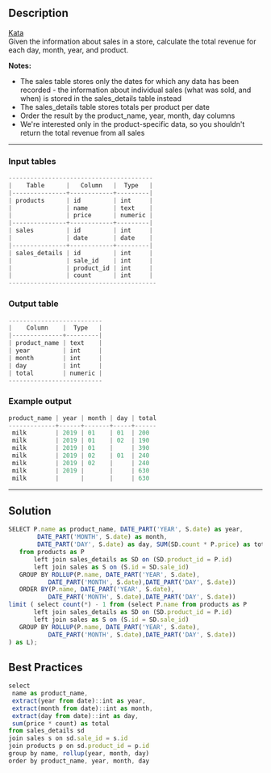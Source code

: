 ## Description

[Kata](https://www.codewars.com/kata/5dac87a0abe9f1001f39e36d/train/sql)
<br>
Given the information about sales in a store, calculate the total revenue for each day, month, year, and product.

 **Notes:**
* The sales table stores only the dates for which any data has been recorded - the information about individual sales
(what was sold, and when) is stored in the sales_details table instead
* The sales_details table stores totals per product per date
* Order the result by the product_name, year, month, day columns
* We're interested only in the product-specific data, so you shouldn't return the total revenue from all sales

---

### Input tables 
```js
----------------------------------------
|    Table      |   Column   |  Type   |
|---------------+------------+---------|
| products      | id         | int     |
|               | name       | text    |
|               | price      | numeric |
|---------------+------------+---------|
| sales         | id         | int     |
|               | date       | date    |
|---------------+------------+---------|
| sales_details | id         | int     |
|               | sale_id    | int     |
|               | product_id | int     |
|               | count      | int     |
-----------------------------------------
```

### Output table

```js
--------------------------
|    Column    |  Type   |
|--------------+---------|
| product_name | text    |
| year         | int     |
| month        | int     |
| day          | int     |
| total        | numeric |
--------------------------
```

### Example output
```js
product_name | year | month | day | total
-------------+------+-------+-----+------
 milk        | 2019 | 01    | 01  | 200
 milk        | 2019 | 01    | 02  | 190
 milk        | 2019 | 01    |     | 390
 milk        | 2019 | 02    | 01  | 240
 milk        | 2019 | 02    |     | 240
 milk        | 2019 |       |     | 630
 milk        |      |       |     | 630
 ```
 ---
  
 ## Solution
 ```js
SELECT P.name as product_name, DATE_PART('YEAR', S.date) as year,
         DATE_PART('MONTH', S.date) as month,
         DATE_PART('DAY', S.date) as day, SUM(SD.count * P.price) as total
    from products as P
        left join sales_details as SD on (SD.product_id = P.id)
        left join sales as S on (S.id = SD.sale_id)
    GROUP BY ROLLUP(P.name, DATE_PART('YEAR', S.date),
            DATE_PART('MONTH', S.date),DATE_PART('DAY', S.date))
    ORDER BY(P.name, DATE_PART('YEAR', S.date),
            DATE_PART('MONTH', S.date),DATE_PART('DAY', S.date))
limit ( select count(*) - 1 from (select P.name from products as P
        left join sales_details as SD on (SD.product_id = P.id)
        left join sales as S on (S.id = SD.sale_id)
    GROUP BY ROLLUP(P.name, DATE_PART('YEAR', S.date),
            DATE_PART('MONTH', S.date),DATE_PART('DAY', S.date))
) as L);
 ```

## Best Practices

 ```js
select
  name as product_name,
  extract(year from date)::int as year,
  extract(month from date)::int as month,
  extract(day from date)::int as day,
  sum(price * count) as total
from sales_details sd
join sales s on sd.sale_id = s.id
join products p on sd.product_id = p.id
group by name, rollup(year, month, day)
order by product_name, year, month, day
 ```
